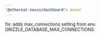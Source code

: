 ```yaml
---
'@ethereal-nexus/dashboard': minor
---
```


fix: adds max_connections setting from env. DRIZZLE_DATABASE_MAX_CONNECTIONS
